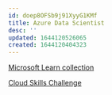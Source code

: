```yaml
---
id: doep8OFSb9j91XyyG1KMf
title: Azure Data Scientist
desc: ''
updated: 1644120526065
created: 1644120404323
---
```


[Microsoft Learn collection](https://docs.microsoft.com/en-us/users/cloudskillschallenge/collections/8pm3fww28qk8)

[Cloud Skills Challenge](https://docs.microsoft.com/en-us/learn/challenges?id=3F886A40-54D6-42DA-BDD5-BA0B210A04B9)
